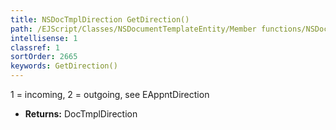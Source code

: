 ```yaml
---
title: NSDocTmplDirection GetDirection()
path: /EJScript/Classes/NSDocumentTemplateEntity/Member functions/NSDocTmplDirection GetDirection()
intellisense: 1
classref: 1
sortOrder: 2665
keywords: GetDirection()
---
```



1 = incoming, 2 = outgoing, see EAppntDirection



* **Returns:** DocTmplDirection


